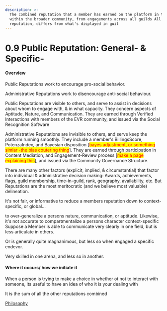```yaml
---
description: >-
  The combined reputation that a member has earned on the platform in total,
  within the broader community, from engagements across all guilds All in all
  reputation, differs from what's displayed in guil
---
```


# 0.9 Public Reputation: General- & Specific-

#### Overview

Public Reputations work to encourage pro-social behavior.&#x20;

Administrative Reputations work to disencourage anti-social behaviour.&#x20;

Public Reputations are visible to others, and serve to assist in decisions about whom to engage with, & in what capacity. They concern aspects of Aptitude, Nature, and Communication. They are earned through Verified Interactions with members of the EVR community, and issued via the Social Recognition Software

Administrative Reputations are invisible to others, and serve keep the platform running smoothly. They include a member's BillingsScore, PotenzaIndex, and Bayesian disposition \[<mark style="color:red;">bayes adjustment, or something simiar -the bias coutering thing</mark>]. They are earned through participation in Content Mediation, and Engagement-Review process \[<mark style="color:red;">make a page explaining this</mark>], and issued via the Community Governance Structure.

There are many other factors (explicit, implied, & circumstantial) that factor into individual & administrative decision making: Awards, achievements, flags, guild membership, time-in-guild, rank, geography, availability, etc. But Reputations are the most meritocratic (and we believe most valuable) delineation.&#x20;



It's not fair, or informative to reduce a members reputation down to context-specific, or global...

to over-generalize a persons nature, communication, or aptitude. Likewise, it's not accurate to compartmentalize a persons character context-specific   Suppose a Member is able to communicate very clearly in one field, but is less articulate in others.&#x20;

Or is generally quite magnanimous, but less so when engaged a specific endevor.&#x20;

Very skilled in one arena, and less so in another.&#x20;



#### Where it occurs/ how we initiate it

When a person is trying to make a choice in whether ot not to interact with someone, its useful to have an idea of who it is your dealing with

It is the sum of all the other reputations combined

[Philosophy](../../../white-paper/1.0-reputations-public-and-administrative/1.0-public-reputation/0.9-public-reputations-general-and-specific.md)
